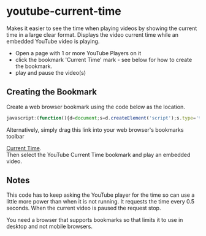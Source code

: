 # youtube-current-time

Makes it easier to see the time when playing videos by showing the current time in a large clear format. Displays the video current time while an embedded YouTube video is playing.

- Open a page with 1 or more YouTube Players on it
- click the bookmark 'Current Time' mark - see below for how to create the bookmark.
- play and pause the video(s)

## Creating the Bookmark

Create a web browser bookmark using the code below as the location.

```javascript
javascript:(function(){d=document;s=d.createElement('script');s.type='text/javascript';s.src='https://raw.githack.com/music-practice-tools/youtube-current-time/master/ytct.js';d.getElementsByTagName('head')[0].appendChild(s);})();
```

Alternatively, simply drag this link into your web browser's bookmarks toolbar 
<div>
  <a href="javascript:(function(){d=document;s=d.createElement('script');s.type='text/javascript';s.src='https://raw.githack.com/music-practice-tools/youtube-current-time/master/ytct.js';d.getElementsByTagName('head')[0].appendChild(s);})();">Current Time</a>. 
 </div> 
Then select the YouTube Current Time bookmark and play an embedded video.</p>

## Notes

This code has to keep asking the YouTube player for the time so can use a little more power than when it is not running. It requests the time every 0.5 seconds. When the current video is paused the request stop.

You need a browser that supports bookmarks so that limits it to use in desktop and not mobile browsers.
